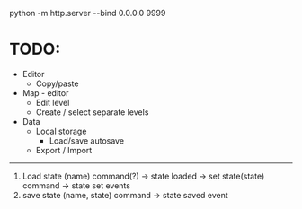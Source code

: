 python -m http.server --bind 0.0.0.0 9999

# TODO:
- Editor
    - Copy/paste
- Map - editor
    - Edit level
    - Create / select separate levels
- Data
    - Local storage
        - Load/save autosave
    - Export / Import

--------

1. Load state (name) command(?) -> state loaded -> set state(state) command -> state set events
2. save state (name, state) command -> state saved event
